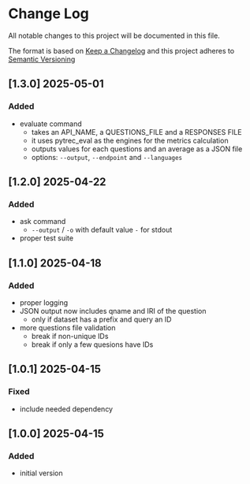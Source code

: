 <!-- markdownlint-disable MD012 MD013 MD024 MD033 -->
# Change Log

All notable changes to this project will be documented in this file.

The format is based on [Keep a Changelog](http://keepachangelog.com/) and this project adheres to [Semantic Versioning](https://semver.org/)

## [1.3.0] 2025-05-01

### Added

- evaluate command
  - takes an API_NAME, a QUESTIONS_FILE and a RESPONSES FILE
  - it uses pytrec_eval as the engines for the metrics calculation
  - outputs values for each questions and an average as a JSON file
  - options: `--output`, `--endpoint` and `--languages`


## [1.2.0] 2025-04-22

### Added

- ask command
  - `--output` / `-o` with default value `-` for stdout
- proper test suite


## [1.1.0] 2025-04-18

### Added

- proper logging
- JSON output now includes qname and IRI of the question
  - only if dataset has a prefix and query an ID
- more questions file validation
  - break if non-unique IDs
  - break if only a few quesions have IDs


## [1.0.1] 2025-04-15

### Fixed

- include needed dependency

## [1.0.0] 2025-04-15

### Added

- initial version


